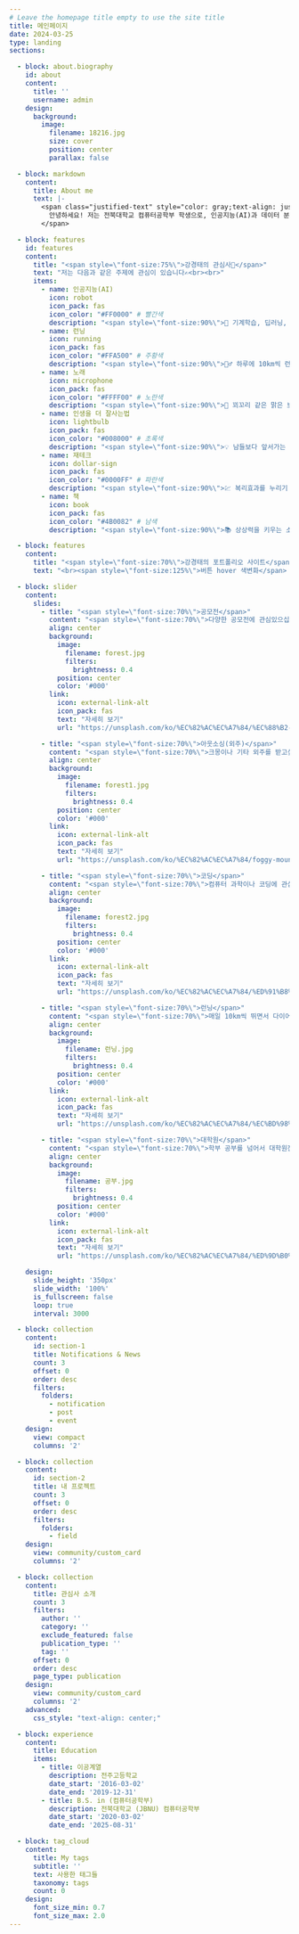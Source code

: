 ```yaml
---
# Leave the homepage title empty to use the site title
title: 메인페이지
date: 2024-03-25
type: landing
sections:

  - block: about.biography
    id: about
    content:
      title: ''
      username: admin
    design:
      background:
        image:
          filename: 18216.jpg
          size: cover
          position: center
          parallax: false

  - block: markdown
    content:
      title: About me
      text: |- 
        <span class="justified-text" style="color: gray;text-align: justify;">
          안녕하세요! 저는 전북대학교 컴퓨터공학부 학생으로, 인공지능(AI)과 데이터 분석에 관심이 많습니다. 다양한 프로젝트와 공모전에 참여하며 실무 경험을 쌓고 있으며, 현재는 의료 AI 분야에서 활발하게 활동하고 있습니다. 기술과 혁신을 통해 사회에 긍정적인 변화를 가져오고자 노력하며, 프로그래밍과 알고리즘 문제 해결에도 열정이 있습니다. 끊임없이 배우고 도전하며, 더 나아가 서울대 의료인공지능 연구실로 진학해 전문성을 키우는 것이 저의 목표입니다.
        </span>

  - block: features
    id: features
    content:
      title: "<span style=\"font-size:75%\">강경태의 관심사🧐</span>"
      text: "저는 다음과 같은 주제에 관심이 있습니다✍️<br><br>"
      items:
        - name: 인공지능(AI)
          icon: robot
          icon_pack: fas
          icon_color: "#FF0000" # 빨간색
          description: "<span style=\"font-size:90%\">🤖 기계학습, 딥러닝, RNN, FCN, 컴퓨터 비전 등 다양한 분야의 인공지능에 관심이 있습니다.</span>"
        - name: 런닝
          icon: running
          icon_pack: fas
          icon_color: "#FFA500" # 주황색
          description: "<span style=\"font-size:90%\">🏃‍♂️ 하루에 10km씩 런닝하며 체중감소와 체력 증진을 추구합니다.</span>"
        - name: 노래
          icon: microphone
          icon_pack: fas
          icon_color: "#FFFF00" # 노란색
          description: "<span style=\"font-size:90%\">🎤 꾀꼬리 같은 맑은 보이스를 가진 혼코노러버! 노래 부르는 것이 저의 힐링입니다.</span>"
        - name: 인생을 더 잘사는법
          icon: lightbulb
          icon_pack: fas
          icon_color: "#008000" # 초록색
          description: "<span style=\"font-size:90%\">💡 남들보다 앞서가는 인생을 살기 위해 고민하고 실천 중입니다. 자기개발과 성장에 항상 초점을 맞추고 있어요.</span>"
        - name: 재테크
          icon: dollar-sign
          icon_pack: fas
          icon_color: "#0000FF" # 파란색
          description: "<span style=\"font-size:90%\">💹 복리효과를 누리기 위해 젊을 때 적극적으로 도전하고 있습니다. 현재는 대기업 위주의 장기투자에 집중하며, 신중한 전략을 추구합니다.</span>"
        - name: 책
          icon: book
          icon_pack: fas
          icon_color: "#4B0082" # 남색
          description: "<span style=\"font-size:90%\">📚 상상력을 키우는 소설보다는, 관심 분야에 대한 지식을 키우기 위한 실용서적을 즐겨 읽습니다. 특히 재테크 관련 책도 5권 이상 읽었습니다.</span>"

  - block: features
    content:
      title: "<span style=\"font-size:70%\">강경태의 포트폴리오 사이트</span>"
      text: "<br><span style=\"font-size:125%\">버튼 hover 색변화</span> <br><br>{{% cta cta_link=\"./field/\" cta_text=\"더보기 →\" %}}"

  - block: slider
    content:
      slides:
        - title: "<span style=\"font-size:70%\">공모전</span>"
          content: "<span style=\"font-size:70%\">다양한 공모전에 관심있으십니까?</span>"
          align: center
          background:
            image:
              filename: forest.jpg
              filters:
                brightness: 0.4
            position: center
            color: '#000'
          link:
            icon: external-link-alt
            icon_pack: fas
            text: "자세히 보기"
            url: "https://unsplash.com/ko/%EC%82%AC%EC%A7%84/%EC%88%B2-%EC%86%8D-%EC%98%A4%EC%86%94%EA%B8%B8-GraajutbJHE"

        - title: "<span style=\"font-size:70%\">아웃소싱(외주)</span>"
          content: "<span style=\"font-size:70%\">크몽이나 기타 외주를 받고싶으십니까?</span>"
          align: center
          background:
            image:
              filename: forest1.jpg
              filters:
                brightness: 0.4
            position: center
            color: '#000'
          link:
            icon: external-link-alt
            icon_pack: fas
            text: "자세히 보기"
            url: "https://unsplash.com/ko/%EC%82%AC%EC%A7%84/foggy-mountain-summit-1Z2niiBPg5A"

        - title: "<span style=\"font-size:70%\">코딩</span>"
          content: "<span style=\"font-size:70%\">컴퓨터 과학이나 코딩에 관심있으십니까?</span>"
          align: center
          background:
            image:
              filename: forest2.jpg
              filters:
                brightness: 0.4
            position: center
            color: '#000'
          link:
            icon: external-link-alt
            icon_pack: fas
            text: "자세히 보기"
            url: "https://unsplash.com/ko/%EC%82%AC%EC%A7%84/%ED%91%B8%EB%A5%B8-%EB%B3%84%EC%9D%B4-%EB%B9%9B%EB%82%98%EB%8A%94-%EB%B0%A4-1OtUkD_8svc"

        - title: "<span style=\"font-size:70%\">런닝</span>"
          content: "<span style=\"font-size:70%\">매일 10km씩 뛰면서 다이어트 하고싶으세요?</span>"
          align: center
          background:
            image:
              filename: 런닝.jpg
              filters:
                brightness: 0.4
            position: center
            color: '#000'
          link:
            icon: external-link-alt
            icon_pack: fas
            text: "자세히 보기"
            url: "https://unsplash.com/ko/%EC%82%AC%EC%A7%84/%EC%BD%98%ED%81%AC%EB%A6%AC%ED%8A%B8-%EB%8F%84%EB%A1%9C%EB%A5%BC-%EB%8B%AC%EB%A6%AC%EB%8A%94-%EC%82%AC%EB%9E%8C-Apj4nSemkzk"

        - title: "<span style=\"font-size:70%\">대학원</span>"
          content: "<span style=\"font-size:70%\">학부 공부를 넘어서 대학원진학에 관심있으세요?</span>"
          align: center
          background:
            image:
              filename: 공부.jpg
              filters:
                brightness: 0.4
            position: center
            color: '#000'
          link:
            icon: external-link-alt
            icon_pack: fas
            text: "자세히 보기"
            url: "https://unsplash.com/ko/%EC%82%AC%EC%A7%84/%ED%9D%B0%EC%83%89-%EC%84%B8%EB%9D%BC%EB%AF%B9-%EB%A8%B8%EA%B7%B8%EC%9E%94-%EA%B7%BC%EC%B2%98%EC%9D%98-%EA%B0%88%EC%83%89-%EB%82%98%EB%AC%B4-%ED%85%8C%EC%9D%B4%EB%B8%94%EC%97%90-%EA%B8%80%EC%9D%84-%EC%93%B0%EB%8A%94-%EC%82%AC%EB%9E%8C-s9CC2SKySJM"

    design:
      slide_height: '350px'
      slide_width: '100%'
      is_fullscreen: false
      loop: true
      interval: 3000

  - block: collection
    content:
      id: section-1
      title: Notifications & News
      count: 3
      offset: 0
      order: desc
      filters:
        folders:
          - notification
          - post
          - event
    design:
      view: compact
      columns: '2'

  - block: collection
    content:
      id: section-2
      title: 내 프로젝트
      count: 3
      offset: 0
      order: desc
      filters:
        folders:
          - field
    design:
      view: community/custom_card
      columns: '2'

  - block: collection
    content:
      title: 관심사 소개
      count: 3
      filters:
        author: ''
        category: ''
        exclude_featured: false
        publication_type: ''
        tag: ''
      offset: 0
      order: desc
      page_type: publication
    design:
      view: community/custom_card
      columns: '2'
    advanced:
      css_style: "text-align: center;"

  - block: experience
    content:
      title: Education
      items:
        - title: 이공계열
          description: 전주고등학교
          date_start: '2016-03-02'
          date_end: '2019-12-31'
        - title: B.S. in (컴퓨터공학부)
          description: 전북대학교 (JBNU) 컴퓨터공학부
          date_start: '2020-03-02'
          date_end: '2025-08-31'

  - block: tag_cloud
    content:
      title: My tags
      subtitle: ''
      text: 사용한 태그들
      taxonomy: tags
      count: 0
    design:
      font_size_min: 0.7
      font_size_max: 2.0
---
```

